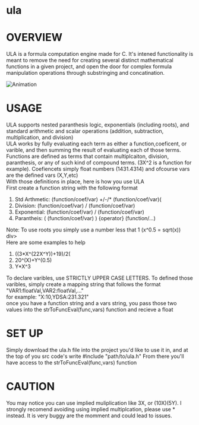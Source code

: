 # ula
 
<h1>OVERVIEW</h1>

<div>ULA is a formula computation engine made for C. It's intened functionality is meant to remove the need for creating several distinct mathematical functions in a given project, and open the door for complex formula manipulation operations through substringing and concatination.</div>

![Animation](https://github.com/user-attachments/assets/96a92e8f-0628-4d8d-aae9-3f57c2852aaf)

<h1>USAGE</h1>
<div>ULA supports nested paranthesis logic, exponentials (including roots), and standard arithmetic and scalar operations (addition, subtraction, multiplication, and division) </div>
<div>ULA works by fully evaluating each term as either a function,coeficent, or varible, and then summing the result of evaluating each of those terms.  Functions are defined as terms that contain multiplcaiton, division, paranthesis, or any of such kind of compound terms. (3X^2 is a function for example). Coefiencets simply float numbers (1431.4314) and ofcourse vars are the defined vars (X,Y,etc) </div>
<div>With those definitions in place, here is how you use ULA</div>
<div>First create a function string with the following format</div>
<ol>
  <li>Std Arthmetic: (function/coef/var) +/-/* (function/coef/var)(</li>
  <li>Division: (function/coef/var) / (function/coef/var)</li>
  <li>Exponential: (function/coef/var) / (function/coef/var)</li>
  <li>Parantheis: ( (function/coef/var) ) {operator} (function/...)</li>
</ol> 
<div>Note: To use roots you simply use a number less that 1 (x^0.5 = sqrt(x))</div>div>
<div>Here are some examples to help</div>
<ol>
  <li>((3*X^(22X^Y))+19)/2(</li>
  <li>20^(X)+Y^(0.5)</li>
  <li>Y*X^3</li>
</ol> 
<div>To declare varibles, use STRICTLY UPPER CASE LETTERS. To defined those varibles, simply create a mapping string that follows the format "VAR1:floatVal,VAR2:floatVal,..."</div>
<div>for example: "X:10,YDSA:231.321"</div>

<div>once you have a function string and a vars string, you pass those two values into the strToFuncEval(func,vars) function and recieve a float</div>
<h1>SET UP</h1>

<div>Simply download the ula.h file into the project you'd like to use it in, and at the top of you src code's write #include "path/to/ula.h" From there you'll have access to the strToFuncEval(func,vars) function</div>

<h1>CAUTION</h1>

<div>You may notice you can use implied muliplication like 3X, or (10X)(5Y). I strongly recomend avoiding using implied multiplcation, please use * instead. It is very buggy are the momment and could lead to issues.</div>
